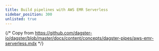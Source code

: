```yaml
---
title: Build pipelines with AWS EMR Serverless
sidebar_position: 300
unlisted: true
---
```


{/* Copy from https://github.com/dagster-io/dagster/blob/master/docs/content/concepts/dagster-pipes/aws-emr-serverless.mdx */}
